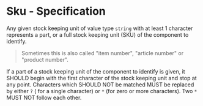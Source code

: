 # Sku - Specification

Any given stock keeping unit of value type `string` with at least 1 character
represents a part, or a full stock keeping unit (SKU) of the component to
identify.

> Sometimes this is also called "item number", "article number" or "product number".

If a part of a stock keeping unit of the component to identify is given, it
SHOULD begin with the first character of the stock keeping unit and stop at any
point. Characters which SHOULD NOT be matched MUST be replaced by either `?` (
for a single character) or `*` (for zero or more characters). Two `*` MUST NOT
follow each other.
